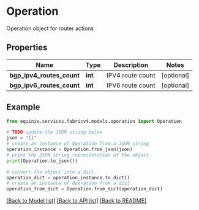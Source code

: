 # Operation

Operation object for router actions

## Properties

Name | Type | Description | Notes
------------ | ------------- | ------------- | -------------
**bgp_ipv4_routes_count** | **int** | IPV4 route count | [optional] 
**bgp_ipv6_routes_count** | **int** | IPV6 route count | [optional] 

## Example

```python
from equinix.services.fabricv4.models.operation import Operation

# TODO update the JSON string below
json = "{}"
# create an instance of Operation from a JSON string
operation_instance = Operation.from_json(json)
# print the JSON string representation of the object
print(Operation.to_json())

# convert the object into a dict
operation_dict = operation_instance.to_dict()
# create an instance of Operation from a dict
operation_from_dict = Operation.from_dict(operation_dict)
```
[[Back to Model list]](../README.md#documentation-for-models) [[Back to API list]](../README.md#documentation-for-api-endpoints) [[Back to README]](../README.md)



